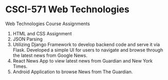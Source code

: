 # CSCI-571 Web Technologies
Web Technologies Course Assignments
1. HTML and CSS Assignment
2. JSON Parsing
3. Utilizing Django Framework to develop backend code and serve it via Flask. 
Developed a simple UI for users to navigate and browse through the latest news from Google News.
4. React News App to view latest news from Guardian and New York Times.
5. Android Application to browse News from The Guardian.
